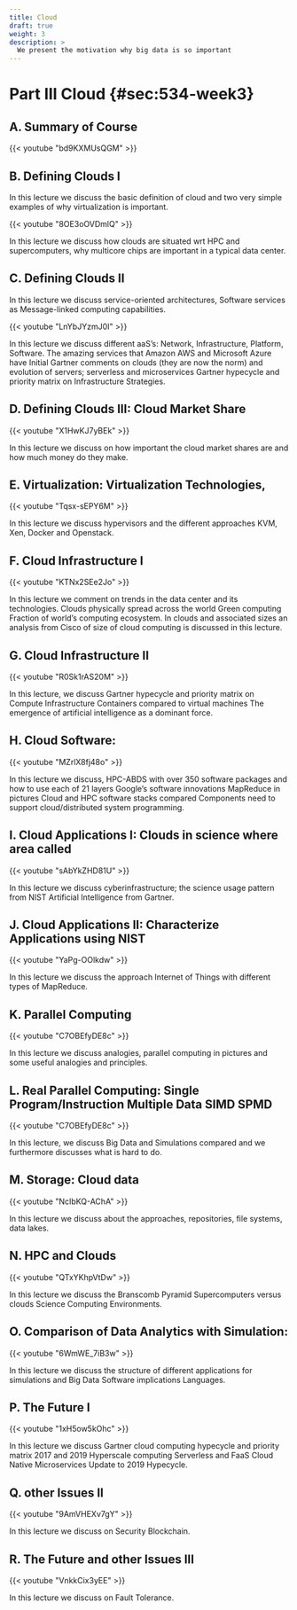 ```yaml
---
title: Cloud
draft: true
weight: 3
description: >
  We present the motivation why big data is so important
---
```


# Part III Cloud {#sec:534-week3}

## A. Summary of Course 


{{< youtube "bd9KXMUsQGM" >}}

## B. Defining Clouds I

In this lecture we discuss the basic definition of cloud and two very
simple examples of why virtualization is important.


{{< youtube "8OE3oOVDmlQ" >}}

In this lecture we discuss how clouds are situated wrt HPC and supercomputers, why multicore chips are important
in a typical data center.

## C. Defining Clouds II

In this lecture we discuss service-oriented architectures, Software services as Message-linked computing capabilities.


{{< youtube "LnYbJYzmJ0I" >}}

In this lecture we discuss different aaS’s: Network, Infrastructure, Platform, Software.
The amazing services that Amazon AWS and Microsoft Azure have Initial Gartner comments on clouds (they are now the norm) and evolution of servers; serverless and microservices
Gartner hypecycle and priority matrix on Infrastructure Strategies.

## D. Defining Clouds III: Cloud Market Share


{{< youtube "X1HwKJ7yBEk" >}}

In this lecture we discuss on how important the cloud market shares are and how much money do they make.  

## E. Virtualization: Virtualization Technologies,


{{< youtube "Tqsx-sEPY6M" >}}

In this lecture we discuss hypervisors and the different approaches KVM, Xen, Docker and Openstack. 

## F. Cloud Infrastructure I


{{< youtube "KTNx2SEe2Jo" >}}

In this lecture we comment on trends in the data center and its technologies.
Clouds physically spread across the world Green computing Fraction of world’s computing
ecosystem. In clouds and associated sizes an analysis from Cisco of size of cloud
computing is discussed in this lecture. 

## G. Cloud Infrastructure II


{{< youtube "R0Sk1rAS20M" >}}

In this lecture, we discuss Gartner hypecycle and priority matrix on Compute Infrastructure Containers
compared to virtual machines The emergence of artificial intelligence as a dominant force.

## H. Cloud Software: 


{{< youtube "MZrlX8fj48o" >}}

In this lecture we discuss, HPC-ABDS with over 350 software packages and how to use each of 21
layers Google’s software innovations MapReduce in pictures Cloud and HPC software stacks compared Components need to support cloud/distributed system programming.

## I. Cloud Applications I: Clouds in science where area called


{{< youtube "sAbYkZHD81U" >}}

In this lecture we discuss cyberinfrastructure; the science usage pattern from NIST Artificial Intelligence
from Gartner. 

## J. Cloud Applications II: Characterize Applications using NIST


{{< youtube "YaPg-OOlkdw" >}}

In this lecture we discuss the approach Internet of Things with different types of MapReduce. 

## K. Parallel Computing


{{< youtube "C7OBEfyDE8c" >}}

In this lecture we discuss analogies, parallel computing in pictures and some useful analogies and principles.

## L. Real Parallel Computing: Single Program/Instruction Multiple Data SIMD SPMD


{{< youtube "C7OBEfyDE8c" >}}

In this lecture, we discuss Big Data and Simulations compared and we furthermore discusses what is hard to do.   

## M. Storage: Cloud data


{{< youtube "NcIbKQ-AChA" >}}

In this lecture we discuss about the approaches, repositories, file systems, data lakes. 

## N. HPC and Clouds


{{< youtube "QTxYKhpVtDw" >}}

In this lecture we discuss the Branscomb Pyramid Supercomputers versus clouds Science Computing Environments. 

## O. Comparison of Data Analytics with Simulation: 


{{< youtube "6WmWE_7iB3w" >}}

In this lecture we discuss the structure of different applications for simulations and Big Data Software
implications Languages. 

## P. The Future I


{{< youtube "1xH5ow5kOhc" >}}

In this lecture we discuss Gartner cloud computing hypecycle and priority matrix 2017 and 2019 Hyperscale
computing Serverless and FaaS Cloud Native Microservices Update to 2019 Hypecycle. 

## Q. other Issues II


{{< youtube "9AmVHEXv7gY" >}}

In this lecture we discuss on Security Blockchain. 

## R. The Future and other Issues III


{{< youtube "VnkkCix3yEE" >}}

In this lecture we discuss on Fault Tolerance.

